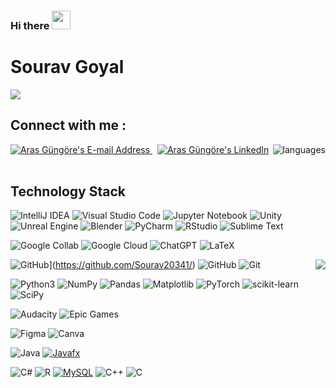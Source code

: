 ### Hi there <img src="https://raw.githubusercontent.com/MartinHeinz/MartinHeinz/master/wave.gif" height="30px" width="30px">


<!--
**Sourav20341/Sourav20341** is a ✨ _special_ ✨ repository because its `README.md` (this file) appears on your GitHub profile.

Here are some ideas to get you started:

- 🔭 I’m currently working on ...
- 🌱 I’m currently learning ...
- 👯 I’m looking to collaborate on ...
- 🤔 I’m looking for help with ...
- 💬 Ask me about ...
- 📫 How to reach me: ...
- 😄 Pronouns: ...
- ⚡ Fun fact: ...
-->
# Sourav Goyal
<a href="https://www.youtube.com/watch?v=dQw4w9WgXcQ"><img src="https://user-images.githubusercontent.com/73097560/115834477-dbab4500-a447-11eb-908a-139a6edaec5c.gif"></a>

## Connect with me :

<img align='right' src="https://github-readme-stats-sigma-five.vercel.app/api/top-langs?username=Sourav20341&show_icons=true&&theme=flag-India&locale=en&layout=compact&hide=lua&langs_count=10" alt="languages">

<div align="left">
  <a href="mailto:sourav20341@iiitd.ac.in" target="_blank" rel="noreferrer"> <img alt="Aras Güngöre's E-mail Address" src="https://img.shields.io/badge/E&#8209;mail-D14836?style=for-the-badge&logo=gmail&logoColor=white& PAT_1" /> </a>
  &nbsp;
  <a href="https://www.linkedin.com/in/sourav-goyal-753a66231/" target="_blank" rel="noreferrer"> <img alt="Aras Güngöre's LinkedIn" src="https://img.shields.io/badge/LinkedIn-0077B5?style=for-the-badge&logo=linkedin&logoColor=white" /> </a>
  &nbsp;
</div>

## Technology Stack

![IntelliJ IDEA](https://img.shields.io/badge/IntelliJIDEA-000000.svg?style=for-the-badge&logo=intellij-idea&logoColor=white)
![Visual Studio Code](https://img.shields.io/badge/Visual%20Studio%20Code-0078d7.svg?style=for-the-badge&logo=visual-studio-code&logoColor=white)
![Jupyter Notebook](https://img.shields.io/badge/jupyter-%23FA0F00.svg?style=for-the-badge&logo=jupyter&logoColor=white)
![Unity](https://img.shields.io/badge/unity-%23000000.svg?style=for-the-badge&logo=unity&logoColor=white)
![Unreal Engine](https://img.shields.io/badge/unrealengine-%23313131.svg?style=for-the-badge&logo=unrealengine&logoColor=white)
![Blender](https://img.shields.io/badge/blender-%23F5792A.svg?style=for-the-badge&logo=blender&logoColor=white)
![PyCharm](https://img.shields.io/badge/pycharm-143?style=for-the-badge&logo=pycharm&logoColor=black&color=black&labelColor=green)
![RStudio](https://img.shields.io/badge/RStudio-4285F4?style=for-the-badge&logo=rstudio&logoColor=white)
![Sublime Text](https://img.shields.io/badge/sublime_text-%23575757.svg?style=for-the-badge&logo=sublime-text&logoColor=important)

![Google Collab](https://img.shields.io/badge/Colab-F9AB00?style=for-the-badge&logo=googlecolab&color=525252)
![Google Cloud](https://img.shields.io/badge/GoogleCloud-%234285F4.svg?style=for-the-badge&logo=google-cloud&logoColor=white)
![ChatGPT](https://img.shields.io/badge/chatGPT-74aa9c?style=for-the-badge&logo=openai&logoColor=white)
![LaTeX](https://img.shields.io/badge/latex-%23008080.svg?style=for-the-badge&logo=latex&logoColor=white)

<img align='right' src="https://github-readme-stats-sigma-five.vercel.app/api?username=Sourav20341&show_icons=true&count_private=true&include_all_commits=true&theme=flag-india">

![GitHub](https://img.shields.io/badge/GitHub-100000?style=for-the-badge&logo=github&logoColor=white)](https://github.com/Sourav20341/)
![GitHub](https://img.shields.io/badge/GitHub%20Pages-222222?style=for-the-badge&logo=GitHub%20Pages&logoColor=white)
![Git](https://img.shields.io/badge/GIT-E44C30?style=for-the-badge&logo=git&logoColor=white)

![Python3](https://img.shields.io/badge/Python-FFD43B?style=for-the-badge&logo=python&logoColor=blue)
![NumPy](https://img.shields.io/badge/Numpy-777BB4?style=for-the-badge&logo=numpy&logoColor=white)
![Pandas](https://img.shields.io/badge/Pandas-2C2D72?style=for-the-badge&logo=pandas&logoColor=white)
![Matplotlib](https://img.shields.io/badge/Matplotlib-%23ffffff.svg?style=for-the-badge&logo=Matplotlib&logoColor=black)
![PyTorch](https://img.shields.io/badge/PyTorch-%23EE4C2C.svg?style=for-the-badge&logo=PyTorch&logoColor=white)
![scikit-learn](https://img.shields.io/badge/scikit--learn-%23F7931E.svg?style=for-the-badge&logo=scikit-learn&logoColor=white)
![SciPy](https://img.shields.io/badge/SciPy-%230C55A5.svg?style=for-the-badge&logo=scipy&logoColor=%white)

![Audacity](https://img.shields.io/badge/Audacity-0000CC?style=for-the-badge&logo=audacity&logoColor=white)
![Epic Games](https://img.shields.io/badge/epicgames-%23313131.svg?style=for-the-badge&logo=epicgames&logoColor=white)

![Figma](https://img.shields.io/badge/Figma-F24E1E?style=for-the-badge&logo=figma&logoColor=white)
![Canva](https://img.shields.io/badge/Canva-%2300C4CC.svg?&style=for-the-badge&logo=Canva&logoColor=white)

![Java](https://img.shields.io/badge/java-%23ED8B00.svg?style=for-the-badge&logo=openjdk&logoColor=white)
[![Javafx](https://img.shields.io/badge/JavaFx-ADD8E6?style=for-the-badge&logo=java&logoColor=white)](https://github.com/AshwinSheoran02/)

![C#](https://img.shields.io/badge/c%23-%23239120.svg?style=for-the-badge&logo=c-sharp&logoColor=white)
![R](https://img.shields.io/badge/r-%23276DC3.svg?style=for-the-badge&logo=r&logoColor=white)
[![MySQL](https://img.shields.io/badge/MySQL-005C84?style=for-the-badge&logo=mysql&logoColor=white)](https://github.com/AshwinSheoran02/)
![C++](https://img.shields.io/badge/c++-%2300599C.svg?style=for-the-badge&logo=c%2B%2B&logoColor=white)
![C](https://img.shields.io/badge/c-%2300599C.svg?style=for-the-badge&logo=c&logoColor=white)

